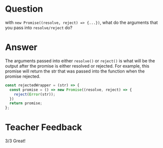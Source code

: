 # Question
with `new Promise((resolve, reject) => {...})`, what do the arguments that you pass into `resolve/reject` do?

# Answer
The arguments passed into either `resolve()` or `reject()` is what will be the output after the promise is either resolved or rejected. For example, this promise will return the str that was passed into the function when the promise rejected.
```jsx
const rejectedWrapper = (str) => {
  const promise = () => new Promise((resolve, reject) => {
    reject(Error(str));
  })
  return promise;
};
```

# Teacher Feedback
3/3
Great!
